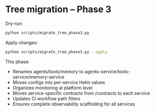 # Tree migration – Phase 3

Dry-run:

```bash
python scripts/migrate_tree_phase3.py
```

Apply changes:

```bash
python scripts/migrate_tree_phase3.py --apply
```

This phase:

- Renames agents/tools/memory to agents-service/tools-service/memory-service
- Moves configs into per-service Helm values
- Organizes monitoring at platform level
- Moves service-specific contracts from /contracts to each service
- Updates CI workflow path filters
- Ensures complete observability scaffolding for all services
